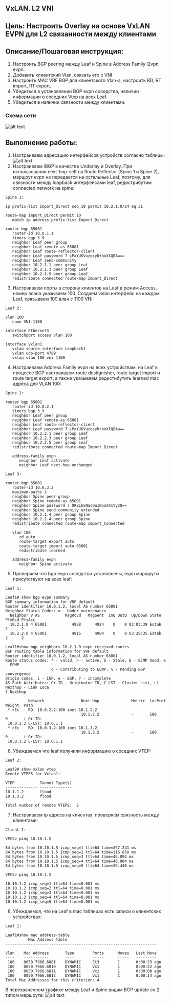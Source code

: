 ## **VxLAN. L2 VNI**
## **Цель: Настроить Overlay на основе VxLAN EVPN для L2 связанности между клиентами**
## **Описание/Пошаговая инструкция:**
1. Настроить BGP peering между Leaf и Spine в Address Family l2vpn evpn.
2. Добавить клиентский Vlan, связать его с VNI
3. Настроить MAC VRF BGP для клиентского Vlan-а, настроить RD, RT import, RT export.
4. Убедиться в установлении BGP evpn соседства, наличии информации о соседних Vtep на всех Leaf.
5. Убедиться в наличии связности между клиентами.

### **Схема сети**
![alt text](image-3.png)
## **Выполнение работы:**
1. Настраиваем адресацию интерфейсов устройств согласно таблицы:
![alt text](image-7.png)
2. Настраиваем iBGP в качестве Underlay и Overlay. При использовании next-hop-self на Route Reflector (Spine 1 и Spine 2), маршрут evpn не передается на остальные Leaf, поэтому, для связности между loopback интерфейсами leaf, редистрибутим connected network на spine:
```
Spine 1:

ip prefix-list Import_Direct seq 10 permit 10.2.1.0/24 eq 31

route-map Import_Direct permit 10
   match ip address prefix-list Import_Direct

router bgp 65001
   router-id 10.0.1.1
   timers bgp 3 9
   neighbor Leaf peer group
   neighbor Leaf remote-as 65001
   neighbor Leaf route-reflector-client
   neighbor Leaf password 7 LPaYUKVuzesyD+boXlQBAw==
   neighbor Leaf send-community
   neighbor 10.2.1.1 peer group Leaf
   neighbor 10.2.1.3 peer group Leaf
   neighbor 10.2.1.5 peer group Leaf
   redistribute connected route-map Import_Direct

```
3. Настраиваем порты в сторону клиентов на Leaf в режим Access, номер влана указываем 100. Создаем vxlan интерфейс на каждом Leaf, связываем 100 влан с 1100 VNI:

```
Leaf 2:

vlan 100
   name VNI-1100

interface Ethernet3
   switchport access vlan 100

interface Vxlan1
   vxlan source-interface Loopback1
   vxlan udp-port 4789
   vxlan vlan 100 vni 1100

```
4. Настраиваем Address Family evpn на всех устройствам, на Leaf в процессе BGP настраиваем route destignisher, route target import и route target export, а также указываем редистибутить learned mac адреса для VLAN 100:
```
Spine 2:

router bgp 65001
   router-id 10.0.2.1
   timers bgp 3 9
   neighbor Leaf peer group
   neighbor Leaf remote-as 65001
   neighbor Leaf route-reflector-client
   neighbor Leaf password 7 LPaYUKVuzesyD+boXlQBAw==
   neighbor 10.2.2.1 peer group Leaf
   neighbor 10.2.2.3 peer group Leaf
   neighbor 10.2.2.5 peer group Leaf
   redistribute connected route-map Import_Direct

   address-family evpn
      neighbor Leaf activate
      neighbor Leaf next-hop-unchanged

Leaf 3:

router bgp 65001
   router-id 10.0.3.2
   maximum-paths 2
   neighbor Spine peer group
   neighbor Spine remote-as 65001
   neighbor Spine password 7 ORZL65NaJ0uIN5uX41Yy2Q==
   neighbor Spine send-community extended
   neighbor 10.2.1.4 peer group Spine
   neighbor 10.2.2.4 peer group Spine
   redistribute connected route-map Import_Connected
   
   vlan 100
      rd auto
      route-target export auto
      route-target import auto 65001
      redistribute learned
   
   address-family evpn
      neighbor Spine activate
```
5. Проверяем что bgp evpn соседства установлены, evpn маршруты присутствуют на всех leaf:

```
Leaf 1:

Leaf1# show bgp evpn summary 
BGP summary information for VRF default
Router identifier 10.0.1.2, local AS number 65001
Neighbor Status Codes: m - Under maintenance
  Neighbor V AS           MsgRcvd   MsgSent  InQ OutQ  Up/Down State   PfxRcd PfxAcc
  10.2.1.0 4 65001           4928      4924    0    0 03:03:39 Estab   2      2
  10.2.2.0 4 65001           4915      4904    0    0 03:28:35 Estab   2      2

Leaf1#show bgp neighbors 10.2.1.0 evpn received-routes 
BGP routing table information for VRF default
Router identifier 10.0.1.2, local AS number 65001
Route status codes: * - valid, > - active, S - Stale, E - ECMP head, e - ECMP
                    c - Contributing to ECMP, % - Pending BGP convergence
Origin codes: i - IGP, e - EGP, ? - incomplete
AS Path Attributes: Or-ID - Originator ID, C-LST - Cluster List, LL Nexthop - Link Loca
l Nexthop

          Network                Next Hop              Metric  LocPref Weight  Path
 * >Ec    RD: 10.0.2.2:100 imet 10.1.2.2
                                 10.1.2.2              -       100     0       i Or-ID:
 10.0.2.2 C-LST: 10.0.1.1 
 * >Ec    RD: 10.0.3.2:100 imet 10.1.3.2
                                 10.1.3.2              -       100     0       i Or-ID:
 10.0.3.2 C-LST: 10.0.1.1 
```

6. Убеждаемся что leaf получили информацию о соседних VTEP:

```
Leaf 2:

Leaf2# show vxlan vtep 
Remote VTEPS for Vxlan1:

VTEP           Tunnel Type(s)
-------------- --------------
10.1.1.2       flood
10.1.3.2       flood

Total number of remote VTEPS:  2
```

7. Настраиваем ip адреса на клиентах, проверяем связность между клиентами:

```
Client 1:

VPCS> ping 10.10.1.5

84 bytes from 10.10.1.5 icmp_seq=1 ttl=64 time=397.241 ms
84 bytes from 10.10.1.5 icmp_seq=2 ttl=64 time=116.858 ms
84 bytes from 10.10.1.5 icmp_seq=3 ttl=64 time=46.094 ms
84 bytes from 10.10.1.5 icmp_seq=4 ttl=64 time=40.904 ms
84 bytes from 10.10.1.5 icmp_seq=5 ttl=64 time=39.440 ms

VPCS> ping 10.10.1.2

10.10.1.2 icmp_seq=1 ttl=64 time=0.001 ms
10.10.1.2 icmp_seq=2 ttl=64 time=0.001 ms
10.10.1.2 icmp_seq=3 ttl=64 time=0.001 ms
10.10.1.2 icmp_seq=4 ttl=64 time=0.001 ms
10.10.1.2 icmp_seq=5 ttl=64 time=0.001 ms

```
8. Убеждаемся, что на Leaf в mac таблицах есть записи о клиентских устройствах:

```
Leaf 1:

Leaf1#show mac address-table 
          Mac Address Table
------------------------------------------------------------------

Vlan    Mac Address       Type        Ports      Moves   Last Move
----    -----------       ----        -----      -----   ---------
 100    0050.7966.680f    DYNAMIC     Et3        1       0:00:23 ago
 100    0050.7966.6810    DYNAMIC     Vx1        1       0:00:22 ago
 100    0050.7966.6811    DYNAMIC     Vx1        1       0:00:08 ago
 100    0050.7966.6812    DYNAMIC     Vx1        1       0:00:14 ago
Total Mac Addresses for this criterion: 4
```
В перехваченном трафике между Leaf и Spine видим BGP update со 2 типом маршрута:
![alt text](image-8.png)